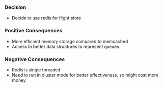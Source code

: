 ### Decision 
* Decide to use redis for flight store
### 
### Positive Consequences
* More efficient memory storage compared to memcached
* Access to better data structures to represent queues
### 
### Negative Consequences
* Redis is single threaded
* Need to run in cluster mode for better effectiveness, so might cost more money
